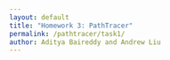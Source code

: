 ```yaml
---
layout: default
title: "Homework 3: PathTracer"
permalink: /pathtracer/task1/
author: Aditya Baireddy and Andrew Liu
---
```

